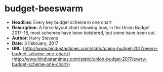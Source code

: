 # budget-beeswarm

- **Headline**: Every key budget scheme in one chart
- **Description**: A force layout chart showing how, in the Union Budget 2017-18, most schemes have been bolstered, but some have been cut.
- **Author**: Harry Stevens
- **Date**: 3 February, 2017
- **URL**: [http://www.hindustantimes.com/static/union-budget-2017/every-budget-scheme-one-chart/](http://www.hindustantimes.com/static/union-budget-2017/every-budget-scheme-one-chart/)
